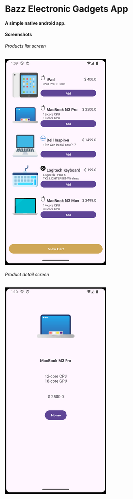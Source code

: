 # Bazz Electronic Gadgets App
#### A simple native android app.

#### Screenshots
###### Products list screen
![Products list screen](screenshots/image1.png)

###### Product detail screen
![Product detail screen](screenshots/image2.png)
